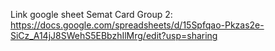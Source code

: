 Link google sheet Semat Card Group 2:
https://docs.google.com/spreadsheets/d/15Spfqao-Pkzas2e-SiCz_A14jJ8SWehS5EBbzhIlMrg/edit?usp=sharing